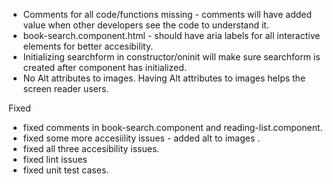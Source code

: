 
- Comments for all code/functions missing - comments  will have added value when other developers see the code to understand it.
- book-search.component.html - should have aria labels for all interactive elements for better accesibility.
- Initializing searchform in constructor/oninit will make sure searchform is created after component has initialized.
- No Alt attributes to images. Having Alt attributes to images helps the screen reader users.


Fixed 
- fixed comments in book-search.component and reading-list.component.
- fixed some more accesiility issues - added alt to images .
- fixed all three accesibility issues.
- fixed lint issues 
- fixed unit test cases.